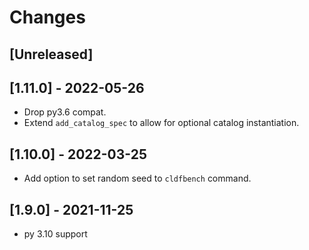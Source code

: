 # Changes

## [Unreleased]


## [1.11.0] - 2022-05-26

- Drop py3.6 compat.
- Extend `add_catalog_spec` to allow for optional catalog instantiation.


## [1.10.0] - 2022-03-25

- Add option to set random seed to `cldfbench` command.


## [1.9.0] - 2021-11-25

- py 3.10 support


